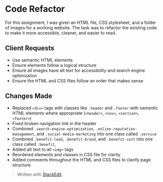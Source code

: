# Code Refactor
For this assignment, I was given an HTML file, CSS stylesheet, and a folder of images for a working website. The task was to refactor the existing code to make it more accessible, cleaner, and easier to read.

## Client Requests
 - Use semantic HTML elements
 - Ensure elements follow a logical structure
 - Ensure all images have alt text for accessibility and search engine optimization
 - Ensure the HTML and CSS files follow an order that makes sense

## Changes Made
 - Replaced `<div>` tags with classes like `.header` and `.footer` with semantic HTML elements where appropriate (`<header>`, `<nav>`, `<section>`, `<footer>`)
 - Fixed broken navigation link in the header
 - Combined `.search-engine-optimization`, `.online-reputation-management`, and `.social-media-marketing` into one class called `.service`
 - Combined `.benefit-lead`, `.benefit-brand`, and `.benefit-cost` into one class called `.benefit`,
 - Added alt text to all `<img>` tags
 - Reordered elements and classes in CSS file for clarity
 - Added comments throughout the HTML and CSS files to clarify page structure

> Written with [StackEdit](https://stackedit.io/).
